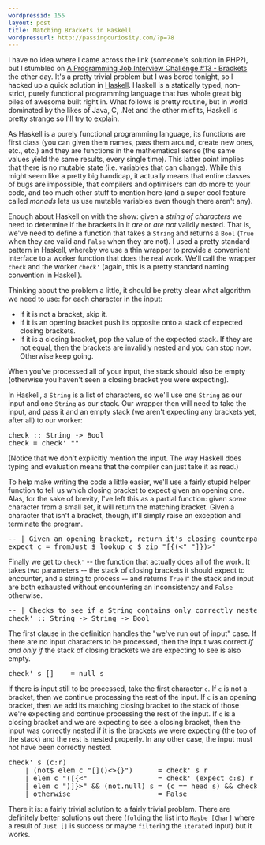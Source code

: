 ```yaml
--- 
wordpressid: 155
layout: post
title: Matching Brackets in Haskell
wordpressurl: http://passingcuriosity.com/?p=78
---
```

I have no idea where I came across the link (someone's solution in PHP?), but I stumbled on [A Programming Job Interview Challenge #13 - Brackets](http://www.dev102.com/2008/07/21/a-programming-job-interview-challenge-13-brackets/) the other day. It's a pretty trivial problem but I was bored tonight, so I hacked up a quick solution in [Haskell](http://haskell.org/). Haskell is a statically typed, non-strict, purely functional programming language that has whole great big piles of awesome built right in. What follows is pretty routine, but in world dominated by the likes of Java, C, .Net and the other misfits, Haskell is pretty strange so I'll try to explain.

<!--more-->

As Haskell is a purely functional programming language, its functions are first class (you can given them names, pass them around, create new ones, etc., etc.) and they are functions in the mathematical sense (the same values yield the same results, every single time). This latter point implies that there is no mutable state (i.e. variables that can change). While this might seem like a pretty big handicap, it actually means that entire classes of bugs are impossible, that compilers and optimisers can do more to your code, and too much other stuff to mention here (and a super cool feature called *monads* lets us use mutable variables even though there aren't any).

Enough about Haskell on with the show: given a *string of characters* we need to determine if the brackets in it *are* or *are not* validly nested. That is, we've need to define a function that takes a `String` and returns a `Bool` (`True` when they are valid and `False` when they are not). I used a pretty standard pattern in Haskell, whereby we use a thin wrapper to provide a convenient interface to a worker function that does the real work. We'll call the wrapper `check` and the worker `check'` (again, this is a pretty standard naming convention in Haskell).

Thinking about the problem a little, it should be pretty clear what algorithm we need to use: for each character in the input:

 * If it is not a bracket, skip it.
 * If it is an opening bracket push its opposite onto a stack of expected closing brackets.
 * If it is a closing bracket, pop the value of the expected stack. If they are not equal, then the brackets are invalidly nested and you can stop now. Otherwise keep going.

When you've processed all of your input, the stack should also be empty (otherwise you haven't seen a closing bracket you were expecting).

In Haskell, a `String` is a list of characters, so we'll use one `String` as our input and one `String` as our stack. Our wrapper then will need to take the input, and pass it and an empty stack (we aren't expecting any brackets yet, after all) to our worker:

<pre class="haskell"><span class='definition'>check</span> <span class='keyglyph'>::</span> <span class='conid'>String</span> <span class='keyglyph'>-&gt;</span> <span class='conid'>Bool</span>
<span class='definition'>check</span> <span class='keyglyph'>=</span> <span class='varid'>check'</span> <span class='str'>""</span></pre>

(Notice that we don't explicitly mention the input. The way Haskell does typing and evaluation means that the compiler can just take it as read.)

To help make writing the code a little easier, we'll use a fairly stupid helper function to tell us which closing bracket to expect given an opening one. Alas, for the sake of brevity, I've left this as a partial function: given *some* character from a small set, it will return the matching bracket. Given a character that isn't a bracket, though, it'll simply raise an exception and terminate the program.

<pre class="haskell"><span class='comment'>-- | Given an opening bracket, return it's closing counterpart </span>
<span class='definition'>expect</span> <span class='varid'>c</span> <span class='keyglyph'>=</span> <span class='varid'>fromJust</span> <span class='varop'>$</span> <span class='varid'>lookup</span> <span class='varid'>c</span> <span class='varop'>$</span> <span class='varid'>zip</span> <span class='str'>"[{(&lt;"</span> <span class='str'>"]})&gt;"</span></pre>

Finally we get to `check'` -- the function that actually does all of the work. It takes two parameters -- the stack of closing brackets it should expect to encounter, and a string to process -- and returns `True` if the stack and input are both exhausted without encountering an inconsistency and `False` otherwise.

<pre class="haskell"><span class='comment'>-- | Checks to see if a String contains only correctly nested brackets.</span>
<span class='definition'>check'</span> <span class='keyglyph'>::</span> <span class='conid'>String</span> <span class='keyglyph'>-&gt;</span> <span class='conid'>String</span> <span class='keyglyph'>-&gt;</span> <span class='conid'>Bool</span></pre>


The first clause in the definition handles the "we've run out of input" case. If there are no input characters to be processed, then the input was correct *if and only if* the stack of closing brackets we are expecting to see is also empty.

<pre class="haskell"><span class='definition'>check'</span> <span class='varid'>s</span> <span class='conid'>[]</span>    <span class='keyglyph'>=</span> <span class='varid'>null</span> <span class='varid'>s</span></pre>

If there is input still to be processed, take the first character `c`. If `c` is not a bracket, then we continue processing the rest of the input. If `c` is an opening bracket, then we add its matching closing bracket to the stack of those we're expecting and continue processing the rest of the input. If `c` is a closing bracket and we are expecting to see a closing bracket, then the input was correctly nested if it is the brackets we were expecting (the top of the stack) and the rest is nested properly. In any other case, the input must not have been correctly nested.

<pre class="haskell"><span class='definition'>check'</span> <span class='varid'>s</span> <span class='layout'>(</span><span class='varid'>c</span><span class='conop'>:</span><span class='varid'>r</span><span class='layout'>)</span>
    <span class='keyglyph'>|</span> <span class='layout'>(</span><span class='varid'>not</span><span class='varop'>$</span> <span class='varid'>elem</span> <span class='varid'>c</span> <span class='str'>"[]()&lt;&gt;{}"</span><span class='layout'>)</span>      <span class='keyglyph'>=</span> <span class='varid'>check'</span> <span class='varid'>s</span> <span class='varid'>r</span>
    <span class='keyglyph'>|</span> <span class='varid'>elem</span> <span class='varid'>c</span> <span class='str'>"([{&lt;"</span>                 <span class='keyglyph'>=</span> <span class='varid'>check'</span> <span class='layout'>(</span><span class='varid'>expect</span> <span class='varid'>c</span><span class='conop'>:</span><span class='varid'>s</span><span class='layout'>)</span> <span class='varid'>r</span>
    <span class='keyglyph'>|</span> <span class='varid'>elem</span> <span class='varid'>c</span> <span class='str'>")]}&gt;"</span> <span class='varop'>&amp;&amp;</span> <span class='layout'>(</span><span class='varid'>not</span><span class='varop'>.</span><span class='varid'>null</span><span class='layout'>)</span> <span class='varid'>s</span> <span class='keyglyph'>=</span> <span class='layout'>(</span><span class='varid'>c</span> <span class='varop'>==</span> <span class='varid'>head</span> <span class='varid'>s</span><span class='layout'>)</span> <span class='varop'>&amp;&amp;</span> <span class='varid'>check'</span> <span class='layout'>(</span><span class='varid'>tail</span> <span class='varid'>s</span><span class='layout'>)</span> <span class='varid'>r</span>
    <span class='keyglyph'>|</span> <span class='varid'>otherwise</span>                     <span class='keyglyph'>=</span> <span class='conid'>False</span></pre>

There it is: a fairly trivial solution to a fairly trivial problem. There are definitely better solutions out there (`fold`ing the list into `Maybe [Char]` where a result of `Just []` is success or maybe `filter`ing the `iterate`d input) but it works.
